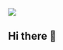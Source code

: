 
<img src="https://capsule-render.vercel.app/api?type=wave&color=#F6CECE&height=300&section=header&text=Hello,%20S2ejin!&fontSize=90" />

## Hi there 👋

<!--
**S2ej1n/S2ej1n** is a ✨ _special_ ✨ repository because its `README.md` (this file) appears on your GitHub profile.

Here are some ideas to get you started:

- 🔭 I’m currently working on ...
- 🌱 I’m currently learning ...
- 👯 I’m looking to collaborate on ...
- 🤔 I’m looking for help with ...
- 💬 Ask me about ...
- 📫 How to reach me: ...
- 😄 Pronouns: ...
- ⚡ Fun fact: ...
-->
